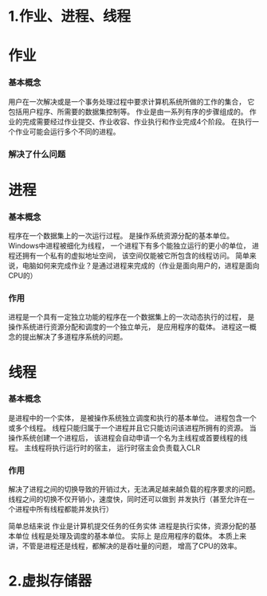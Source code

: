 # 1.作业、进程、线程
# 作业
### 基本概念
用户在一次解决或是一个事务处理过程中要求计算机系统所做的工作的集合，
它包括用户程序、所需要的数据集控制等。
作业是由一系列有序的步骤组成的。
作业的完成需要经过作业提交、作业收容、作业执行和作业完成4个阶段。
在执行一个作业可能会运行多个不同的进程。

### 解决了什么问题
######
# 进程
### 基本概念
程序在一个数据集上的一次运行过程。
是操作系统资源分配的基本单位。
Windows中进程被细化为线程，
一个进程下有多个能独立运行的更小的单位，
进程还拥有一个私有的虚拟地址空间，
该空间仅能被它所包含的线程访问。
简单来说，电脑如何来完成作业？是通过进程来完成的（作业是面向用户的，进程是面向CPU的）
### 作用
进程是一个具有一定独立功能的程序在一个数据集上的一次动态执行的过程，
是操作系统进行资源分配和调度的一个独立单元，
是应用程序的载体。
进程这一概念的提出解决了多道程序系统的问题。


# 线程
### 基本概念
是进程中的一个实体，
是被操作系统独立调度和执行的基本单位。
进程包含一个或多个线程。
线程只能归属于一个进程并且它只能访问该进程所拥有的资源。
当操作系统创建一个进程后，
该进程会自动申请一个名为主线程或首要线程的线程。
主线程将执行运行时的宿主，
运行时宿主会负责载入CLR
### 作用
解决了进程之间的切换导致的开销过大，无法满足越来越负载的程序要求的问题。
线程之间的切换不仅开销小，速度快，同时还可以做到
并发执行（甚至允许在一个进程中所有线程都能并发执行）

简单总结来说
作业是计算机提交任务的任务实体
进程是执行实体，资源分配的基本单位
线程是处理及调度的基本单位。
实际上
是应用程序的载体。
本质上来讲，不管是进程还是线程，都解决的是吞吐量的问题，
增高了CPU的效率。

# 2.虚拟存储器




